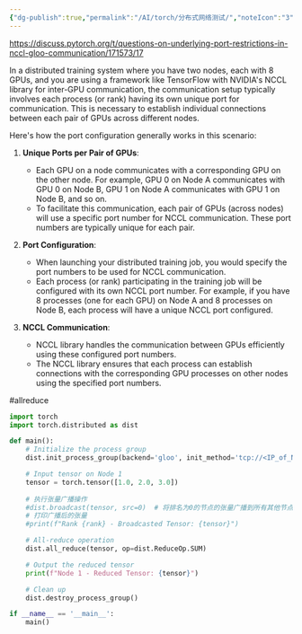 ```yaml
---
{"dg-publish":true,"permalink":"/AI/torch/分布式网络测试/","noteIcon":"3"}
---
```


https://discuss.pytorch.org/t/questions-on-underlying-port-restrictions-in-nccl-gloo-communication/171573/17

In a distributed training system where you have two nodes, each with 8 GPUs, and you are using a framework like TensorFlow with NVIDIA's NCCL library for inter-GPU communication, the communication setup typically involves each process (or rank) having its own unique port for communication. This is necessary to establish individual connections between each pair of GPUs across different nodes.

Here's how the port configuration generally works in this scenario:

1. **Unique Ports per Pair of GPUs**:
    
    - Each GPU on a node communicates with a corresponding GPU on the other node. For example, GPU 0 on Node A communicates with GPU 0 on Node B, GPU 1 on Node A communicates with GPU 1 on Node B, and so on.
    - To facilitate this communication, each pair of GPUs (across nodes) will use a specific port number for NCCL communication. These port numbers are typically unique for each pair.
2. **Port Configuration**:
    
    - When launching your distributed training job, you would specify the port numbers to be used for NCCL communication.
    - Each process (or rank) participating in the training job will be configured with its own NCCL port number. For example, if you have 8 processes (one for each GPU) on Node A and 8 processes on Node B, each process will have a unique NCCL port configured.
3. **NCCL Communication**:
    
    - NCCL library handles the communication between GPUs efficiently using these configured port numbers.
    - The NCCL library ensures that each process can establish connections with the corresponding GPU processes on other nodes using the specified port numbers.

#allreduce
```py
import torch
import torch.distributed as dist

def main():
    # Initialize the process group
    dist.init_process_group(backend='gloo', init_method='tcp://<IP_of_Node_1>:<Port>', rank=0, world_size=2)

    # Input tensor on Node 1
    tensor = torch.tensor([1.0, 2.0, 3.0])
    
    # 执行张量广播操作
    #dist.broadcast(tensor, src=0)  # 将排名为0的节点的张量广播到所有其他节点
    # 打印广播后的张量
    #print(f"Rank {rank} - Broadcasted Tensor: {tensor}")

    # All-reduce operation
    dist.all_reduce(tensor, op=dist.ReduceOp.SUM)

    # Output the reduced tensor
    print(f"Node 1 - Reduced Tensor: {tensor}")

    # Clean up
    dist.destroy_process_group()

if __name__ == '__main__':
    main()


```